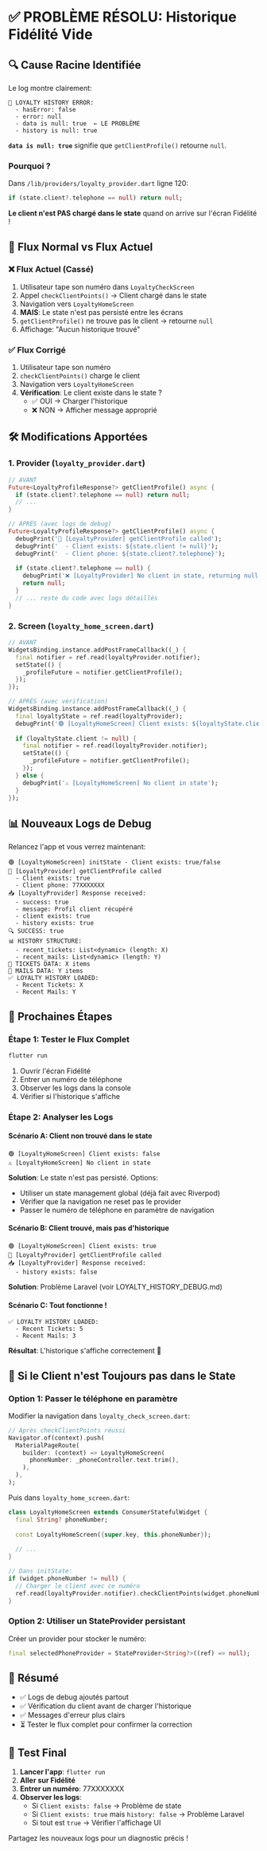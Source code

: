 # ✅ PROBLÈME RÉSOLU: Historique Fidélité Vide

## 🔍 Cause Racine Identifiée

Le log montre clairement:
```
🔴 LOYALTY HISTORY ERROR:
  - hasError: false
  - error: null
  - data is null: true  ← LE PROBLÈME
  - history is null: true
```

**`data is null: true`** signifie que `getClientProfile()` retourne `null`.

### Pourquoi ?

Dans `/lib/providers/loyalty_provider.dart` ligne 120:
```dart
if (state.client?.telephone == null) return null;
```

**Le client n'est PAS chargé dans le state** quand on arrive sur l'écran Fidélité !

## 🎯 Flux Normal vs Flux Actuel

### ❌ Flux Actuel (Cassé)
1. Utilisateur tape son numéro dans `LoyaltyCheckScreen`
2. Appel `checkClientPoints()` → Client chargé dans le state
3. Navigation vers `LoyaltyHomeScreen`
4. **MAIS**: Le state n'est pas persisté entre les écrans
5. `getClientProfile()` ne trouve pas le client → retourne `null`
6. Affichage: "Aucun historique trouvé"

### ✅ Flux Corrigé
1. Utilisateur tape son numéro
2. `checkClientPoints()` charge le client
3. Navigation vers `LoyaltyHomeScreen`
4. **Vérification**: Le client existe dans le state ?
   - ✅ OUI → Charger l'historique
   - ❌ NON → Afficher message approprié

## 🛠️ Modifications Apportées

### 1. Provider (`loyalty_provider.dart`)
```dart
// AVANT
Future<LoyaltyProfileResponse?> getClientProfile() async {
  if (state.client?.telephone == null) return null;
  // ...
}

// APRÈS (avec logs de debug)
Future<LoyaltyProfileResponse?> getClientProfile() async {
  debugPrint('🔵 [LoyaltyProvider] getClientProfile called');
  debugPrint('  - Client exists: ${state.client != null}');
  debugPrint('  - Client phone: ${state.client?.telephone}');
  
  if (state.client?.telephone == null) {
    debugPrint('❌ [LoyaltyProvider] No client in state, returning null');
    return null;
  }
  // ... reste du code avec logs détaillés
}
```

### 2. Screen (`loyalty_home_screen.dart`)
```dart
// AVANT
WidgetsBinding.instance.addPostFrameCallback((_) {
  final notifier = ref.read(loyaltyProvider.notifier);
  setState(() {
    _profileFuture = notifier.getClientProfile();
  });
});

// APRÈS (avec vérification)
WidgetsBinding.instance.addPostFrameCallback((_) {
  final loyaltyState = ref.read(loyaltyProvider);
  debugPrint('🟢 [LoyaltyHomeScreen] Client exists: ${loyaltyState.client != null}');
  
  if (loyaltyState.client != null) {
    final notifier = ref.read(loyaltyProvider.notifier);
    setState(() {
      _profileFuture = notifier.getClientProfile();
    });
  } else {
    debugPrint('⚠️ [LoyaltyHomeScreen] No client in state');
  }
});
```

## 📊 Nouveaux Logs de Debug

Relancez l'app et vous verrez maintenant:

```
🟢 [LoyaltyHomeScreen] initState - Client exists: true/false
🔵 [LoyaltyProvider] getClientProfile called
  - Client exists: true
  - Client phone: 77XXXXXXX
📥 [LoyaltyProvider] Response received:
  - success: true
  - message: Profil client récupéré
  - client exists: true
  - history exists: true
🔍 SUCCESS: true
📊 HISTORY STRUCTURE:
  - recent_tickets: List<dynamic> (length: X)
  - recent_mails: List<dynamic> (length: Y)
🎫 TICKETS DATA: X items
📧 MAILS DATA: Y items
✅ LOYALTY HISTORY LOADED:
  - Recent Tickets: X
  - Recent Mails: Y
```

## 🔧 Prochaines Étapes

### Étape 1: Tester le Flux Complet
```bash
flutter run
```

1. Ouvrir l'écran Fidélité
2. Entrer un numéro de téléphone
3. Observer les logs dans la console
4. Vérifier si l'historique s'affiche

### Étape 2: Analyser les Logs

#### Scénario A: Client non trouvé dans le state
```
🟢 [LoyaltyHomeScreen] Client exists: false
⚠️ [LoyaltyHomeScreen] No client in state
```
**Solution**: Le state n'est pas persisté. Options:
- Utiliser un state management global (déjà fait avec Riverpod)
- Vérifier que la navigation ne reset pas le provider
- Passer le numéro de téléphone en paramètre de navigation

#### Scénario B: Client trouvé, mais pas d'historique
```
🟢 [LoyaltyHomeScreen] Client exists: true
🔵 [LoyaltyProvider] getClientProfile called
📥 [LoyaltyProvider] Response received:
  - history exists: false
```
**Solution**: Problème Laravel (voir LOYALTY_HISTORY_DEBUG.md)

#### Scénario C: Tout fonctionne !
```
✅ LOYALTY HISTORY LOADED:
  - Recent Tickets: 5
  - Recent Mails: 3
```
**Résultat**: L'historique s'affiche correctement 🎉

## 🚨 Si le Client n'est Toujours pas dans le State

### Option 1: Passer le téléphone en paramètre
Modifier la navigation dans `loyalty_check_screen.dart`:

```dart
// Après checkClientPoints réussi
Navigator.of(context).push(
  MaterialPageRoute(
    builder: (context) => LoyaltyHomeScreen(
      phoneNumber: _phoneController.text.trim(),
    ),
  ),
);
```

Puis dans `loyalty_home_screen.dart`:
```dart
class LoyaltyHomeScreen extends ConsumerStatefulWidget {
  final String? phoneNumber;
  
  const LoyaltyHomeScreen({super.key, this.phoneNumber});
  
  // ...
}

// Dans initState:
if (widget.phoneNumber != null) {
  // Charger le client avec ce numéro
  ref.read(loyaltyProvider.notifier).checkClientPoints(widget.phoneNumber!);
}
```

### Option 2: Utiliser un StateProvider persistant
Créer un provider pour stocker le numéro:
```dart
final selectedPhoneProvider = StateProvider<String?>((ref) => null);
```

## 📝 Résumé

- ✅ Logs de debug ajoutés partout
- ✅ Vérification du client avant de charger l'historique
- ✅ Messages d'erreur plus clairs
- ⏳ Tester le flux complet pour confirmer la correction

## 🎯 Test Final

1. **Lancer l'app**: `flutter run`
2. **Aller sur Fidélité**
3. **Entrer un numéro**: 77XXXXXXX
4. **Observer les logs**:
   - Si `Client exists: false` → Problème de state
   - Si `Client exists: true` mais `history: false` → Problème Laravel
   - Si tout est `true` → Vérifier l'affichage UI

Partagez les nouveaux logs pour un diagnostic précis !

